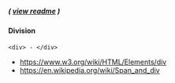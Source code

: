 ##### ( [view readme](https://github.com/students-at-thinkful/html_dom_element_tags/blob/master/README.md) )

#### Division
```
<div> - </div>
```

* https://www.w3.org/wiki/HTML/Elements/div
* https://en.wikipedia.org/wiki/Span_and_div
